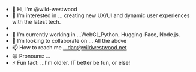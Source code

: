 - 👋 Hi, I’m @wild-westwood
- 👀 I’m interested in ... creating new UX/UI and dynamic user experiences with the latest tech.
- 
- 🌱 I’m currently working in ...WebGL,Python, Hugging-Face, Node.js.
- 💞️ I’m looking to collaborate on ... All the above
- 📫 How to reach me ...dan@wildwestwood.net
- 😄 Pronouns: ...
- ⚡ Fun fact: ...I'm old!er. IT better be fun, or else!

<!---
wild-westwood/wild-westwood is a ✨ special ✨ repository because its `README.md` (this file) appears on your GitHub profile.
You can click the Preview link to take a look at your changes.
--->

